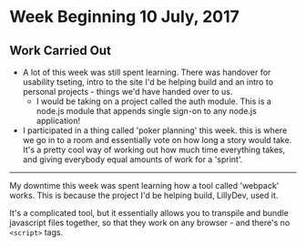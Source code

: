 # Week Beginning 10 July, 2017

## Work Carried Out
* A lot of this week was still spent learning. There was handover for usability tseting, intro to the site I'd be helping build and an intro to personal projects - things we'd have handed over to us.
  * I would be taking on a project called the auth module. This is a node.js module that appends single sign-on to any node.js application!
* I participated in a thing called 'poker planning' this week. this is where we go in to a room and essentially vote on how long a story would take. It's a pretty cool way of working out how much time everything takes, and giving everybody equal amounts of work for a 'sprint'.

---
My downtime this week was spent learning how a tool called 'webpack' works. This is because the project I'd be helping build, LillyDev, used it.

It's a complicated tool, but it essentially allows you to transpile and bundle javascript files together, so that they work on any browser - and there's no `<script>` tags.